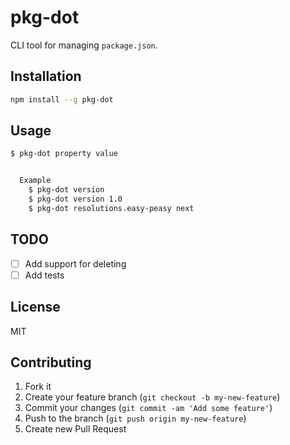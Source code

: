 # pkg-dot

CLI tool for managing `package.json`.

## Installation

```bash
npm install --g pkg-dot
```

## Usage

```sh
$ pkg-dot property value


  Example
    $ pkg-dot version
    $ pkg-dot version 1.0
    $ pkg-dot resolutions.easy-peasy next
```

## TODO

- [ ] Add support for deleting
- [ ] Add tests

## License

MIT

## Contributing

1. Fork it
2. Create your feature branch (`git checkout -b my-new-feature`)
3. Commit your changes (`git commit -am 'Add some feature'`)
4. Push to the branch (`git push origin my-new-feature`)
5. Create new Pull Request
